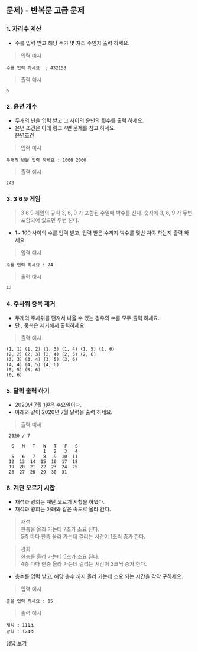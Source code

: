 ## 문제) - 반복문 고급 문제

### 1. 자리수 계산 

* 수를 입력 받고 해당 수가 몇 자리 수인지 출력 하세요. 

> 입력 예시 

```
수를 입력 하세요  : 432153
``` 


> 출력 예시

```
6
``` 

### 2. 윤년 개수
* 두개의 년을 입력 받고 그 사이의 윤년의 횟수를 출력 하세요. 
* 윤년 조건은 아래 링크 4번 문제를 참고 하세요.  
[윤년조건](../../../04_Condition/test/test06/README.md)

> 입력 예시 

```
두개의 년을 입력 하세요 : 1000 2000
``` 

> 출력 예시

```
243
``` 

### 3. 3 6 9 게임
> 3 6 9 게임의 규칙
> 3, 6, 9 가 포함된 수일때 박수를 친다.
> 숫자에 3, 6, 9 가 두번 포함되어 있으면 두번 친다. 

* 1~ 100 사이의 수를 입력 받고, 입력 받은 수까지 박수를 몇번 쳐야 하는지 출력 하세요. 

> 입력 예시 

```
수를 입력 하세요 : 74
``` 

> 출력 예시

```
42
``` 

### 4. 주사위 중복 제거
* 두개의 주사위를 던져서 나올 수 있는 경우의 수를 모두 출력 하세요.
*  단 , 중복은 제거해서 출력하세요. 

> 출력 예시

```
(1, 1) (1, 2) (1, 3) (1, 4) (1, 5) (1, 6) 
(2, 2) (2, 3) (2, 4) (2, 5) (2, 6) 
(3, 3) (3, 4) (3, 5) (3, 6) 
(4, 4) (4, 5) (4, 6) 
(5, 5) (5, 6) 
(6, 6) 
```




### 5. 달력 출력 하기 

* 2020년 7월 1일은 수요일이다. 
* 아래와 같이 2020년 7월 달력을 출력 하세요. 
> 출력 예제 

```
 2020 / 7 

  S   M   T   W   T   F   S 
              1   2   3   4 
  5   6   7   8   9  10  11 
 12  13  14  15  16  17  18 
 19  20  21  22  23  24  25 
 26  27  28  29  30  31
```

### 6. 계단 오르기 시합
* 재석과 광희는 계단 오르기 시합을 하였다. 
* 재석과 광희는 아래와 같은 속도로 올라 간다.   

> 재석  
>  한층을 올라 가는데 7초가 소요 된다.  
>  5층 마다 한층 올라 가는데 걸리는 시간이 1초씩 증가 한다. 

> 광희  
>  한층을 올라 가는데 5초가 소요 된다.  
>  4층 마다 한층 올라 가는데 걸리는 시간이 3초씩 증가 한다. 

* 층수를 입력 받고, 해당 층수 까지 올라 가는데 소요 되는 시간을 각각 구하세요.  

> 입력 예시 

```
층을 입력 하세요 : 15
``` 

> 출력 예시

```
재석 : 111초
광희 : 124초
``` 

[정답 보기](test03.c)

